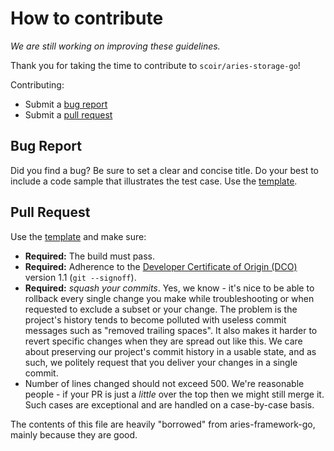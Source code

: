 # How to contribute

*We are still working on improving these guidelines.*

Thank you for taking the time to contribute to `scoir/aries-storage-go`!

Contributing:
* Submit a [bug report](#bug-report)
* Submit a [pull request](#pull-request)

## Bug Report

Did you find a bug? Be sure to set a clear and concise title. Do your best to
include a code sample that illustrates the test case. Use the
[template](ISSUE_TEMPLATE.md).

## Pull Request

Use the [template](PULL_REQUEST_TEMPLATE.md) and make sure:

* **Required:** The build must pass. 
* **Required:** Adherence to the  [Developer Certificate of Origin
(DCO)](https://developercertificate.org/) version 1.1 (`git --signoff`).
* **Required:** *squash your commits*. Yes, we know - it's nice to be able to
rollback every single change you make while troubleshooting or when requested to
exclude a subset or your change. The problem is the project's history tends to
become polluted with useless commit messages such as "removed trailing spaces".
It also makes it harder to revert specific changes when they are spread out like
this. We care about preserving our project's commit history in a usable state,
and as such, we politely request that you deliver your changes in a single
commit.
* Number of lines changed should not exceed 500. We're reasonable people - if
your PR is just a *little* over the top then we might still merge it. Such cases
are exceptional and are handled on a case-by-case basis.

The contents of this file are heavily "borrowed" from  aries-framework-go, mainly because they are good.